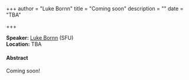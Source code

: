 +++
author = "Luke Bornn"
title = "Coming soon"
description = ""
date = "TBA"

+++


**Speaker:** [Luke Bornn](http://www.lukebornn.com/) (SFU)  
**Location:** TBA

#### Abstract

Coming soon!
